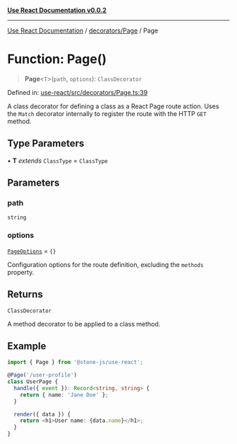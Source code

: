 [**Use React Documentation v0.0.2**](../../../README.md)

***

[Use React Documentation](../../../modules.md) / [decorators/Page](../README.md) / Page

# Function: Page()

> **Page**\<`T`\>(`path`, `options`): `ClassDecorator`

Defined in: [use-react/src/decorators/Page.ts:39](https://github.com/stonemjs/use-react/blob/48b0fa89405b138aef5b9a5bc1a85e12108c1404/src/decorators/Page.ts#L39)

A class decorator for defining a class as a React Page route action.
Uses the `Match` decorator internally to register the route with the HTTP `GET` method.

## Type Parameters

• **T** *extends* `ClassType` = `ClassType`

## Parameters

### path

`string`

### options

[`PageOptions`](../interfaces/PageOptions.md) = `{}`

Configuration options for the route definition, excluding the `methods` property.

## Returns

`ClassDecorator`

A method decorator to be applied to a class method.

## Example

```typescript
import { Page } from '@stone-js/use-react';

@Page('/user-profile')
class UserPage {
  handle({ event }): Record<string, string> {
    return { name: 'Jane Doe' };
  }

  render({ data }) {
    return <h1>User name: {data.name}</h1>;
  }
}
```
